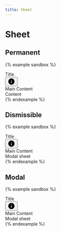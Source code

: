 ```yaml
---
title: Sheet
---
```


# Sheet

## Permanent

{% example sandbox %}
<div class="app">
  <div class="app-bar-wrapper">
    <div class="app-bar app-bar--primary">
      <div class="toolbar">
        <div class="toolbar__title">
          Title
        </div>
        <div class="toolbar__action display-on-mobile">
          <button type="button" class="button button--icon" data-controller="toggle" data-toggle-target="#demo-sheet" data-toggle-action="sheet#toggle">
            <svg xmlns="http://www.w3.org/2000/svg" height="24" viewBox="0 0 24 24" width="24"><path d="M0 0h24v24H0V0z" fill="none"/><path d="M12 2C6.48 2 2 6.48 2 12s4.48 10 10 10 10-4.48 10-10S17.52 2 12 2zm0 15c-.55 0-1-.45-1-1v-4c0-.55.45-1 1-1s1 .45 1 1v4c0 .55-.45 1-1 1zm1-8h-2V7h2v2z"/></svg>
          </button>
        </div>
      </div>
    </div>
    <div class="sheet-wrapper">
      <div class="main">
        <div class="main__container">
          Main Content
        </div>
      </div>
      <nav id="demo-sheet-permanent" class="sheet" data-controller="sheet">
        <div class="sheet__container">
          <div class="padding">
            Content
          </div>
        </div>
      </nav>
    </div>
  </div>
</div>
{% endexample %}

## Dismissible

{% example sandbox %}
<div class="app">
  <div class="app-bar-wrapper">
    <div class="app-bar app-bar--primary">
      <div class="toolbar">
        <div class="toolbar__title">
          Title
        </div>
        <div class="toolbar__action">
          <button type="button" class="button button--icon" data-controller="toggle" data-toggle-target="#demo-sheet-dismissible" data-toggle-action="sheet#toggle">
            <svg xmlns="http://www.w3.org/2000/svg" height="24" viewBox="0 0 24 24" width="24"><path d="M0 0h24v24H0V0z" fill="none"/><path d="M12 2C6.48 2 2 6.48 2 12s4.48 10 10 10 10-4.48 10-10S17.52 2 12 2zm0 15c-.55 0-1-.45-1-1v-4c0-.55.45-1 1-1s1 .45 1 1v4c0 .55-.45 1-1 1zm1-8h-2V7h2v2z"/></svg>
          </button>
        </div>
      </div>
    </div>
    <div class="sheet-wrapper">
      <div class="main">
        <div class="main__container">
          Main Content
        </div>
      </div>
      <nav id="demo-sheet-dismissible" class="sheet sheet--dismissible" data-controller="sheet">
        <div class="sheet__container">
          <div class="padding">
            Modal sheet
          </div>
        </div>
      </nav>
    </div>
  </div>
</div>
{% endexample %}

## Modal

{% example sandbox %}
<div class="app">
  <div class="app-bar-wrapper">
    <div class="app-bar app-bar--primary">
      <div class="toolbar">
        <div class="toolbar__title">
          Title
        </div>
        <div class="toolbar__action">
          <button type="button" class="button button--icon" data-controller="toggle" data-toggle-target="#demo-sheet-modal" data-toggle-action="sheet#toggle">
            <svg xmlns="http://www.w3.org/2000/svg" height="24" viewBox="0 0 24 24" width="24"><path d="M0 0h24v24H0V0z" fill="none"/><path d="M12 2C6.48 2 2 6.48 2 12s4.48 10 10 10 10-4.48 10-10S17.52 2 12 2zm0 15c-.55 0-1-.45-1-1v-4c0-.55.45-1 1-1s1 .45 1 1v4c0 .55-.45 1-1 1zm1-8h-2V7h2v2z"/></svg>
          </button>
        </div>
      </div>
    </div>
    <div class="sheet-wrapper">
      <div class="main">
        <div class="main__container">
          Main Content
        </div>
      </div>
      <nav id="demo-sheet-modal" class="sheet sheet--modal" data-controller="sheet">
        <div class="sheet__container">
          <div class="padding">
            Modal sheet
          </div>
        </div>
      </nav>
    </div>
  </div>
</div>
{% endexample %}
